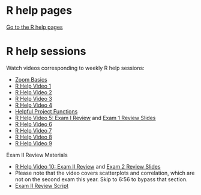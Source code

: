 # R help pages

[Go to the R help pages](r-help/)

# R help sessions

Watch videos corresponding to weekly R help sessions:

* [Zoom Basics](https://youtu.be/1nmqJB-ktgI)
* [R Help Video 1](https://youtu.be/0i9WI6OUGZ8)
* [R Help Video 2](https://youtu.be/eHOe7mFgEXk)
* [R Help Video 3](https://youtu.be/qHJ9_pCiMJc)
* [R Help Video 4](https://youtu.be/tLhzoZj8cwY)
* [Helpful Project Functions](https://youtu.be/b42M7fS9o4k)
* [R Help Video 5: Exam I Review](https://youtu.be/iJRRum2MAFk) and [Exam 1 Review Slides](https://github.com/HoldenArcher/Exam-1-Review/raw/master/Test%201%20review.pdf)
* [R Help Video 6](https://youtu.be/CgdrcbEDjQY)
* [R Help Video 7](https://youtu.be/qPtBgDAmIzA)
* [R Help Video 8](https://youtu.be/t5FLS7w7vuo)
* [R Help Video 9](https://youtu.be/IjDmT5wdYQk)

Exam II Review Materials
* [R Help Video 10: Exam II Review](https://youtu.be/JnJQ8RhFJb4) and [Exam 2 Review Slides](https://github.com/HoldenArcher/Exam-1-Review/raw/master/Test%202%20review.pdf)
* Please note that the video covers scatterplots and correlation, which are not on the second exam this year. Skip to 6:56 to bypass that section. 
* [Exam II Review Script](https://github.com/HoldenArcher/Exam-1-Review/raw/master/Exam%202%20Review%20Script.R)
